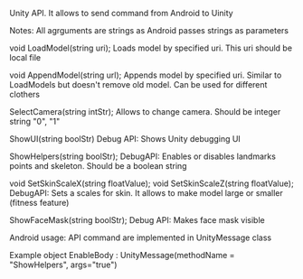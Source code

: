 Unity API. It allows to send command from Android to Uinity

Notes:
All agrguments are strings as Android passes strings as parameters


void LoadModel(string uri);
Loads model by specified uri. This uri should be local file

void AppendModel(string url);
Appends model by specified uri. Similar to LoadModels but doesn't remove old model.
Can be used for different clothers

SelectCamera(string intStr);
Allows to change camera. Should be integer string "0", "1"



ShowUI(string boolStr)
Debug API: Shows Unity debugging UI 

ShowHelpers(string boolStr);
DebugAPI: Enables or disables landmarks points and skeleton. Should be a boolean string

void SetSkinScaleX(string floatValue);
void SetSkinScaleZ(string floatValue);
DebugAPI: Sets a scales for skin. It allows to make model large or smaller (fitness feature)

ShowFaceMask(string boolStr);
Debug API: Makes face mask visible

		
	
Android usage:
API command are implemented in UnityMessage class

Example
object EnableBody : UnityMessage(methodName = "ShowHelpers", args="true")
